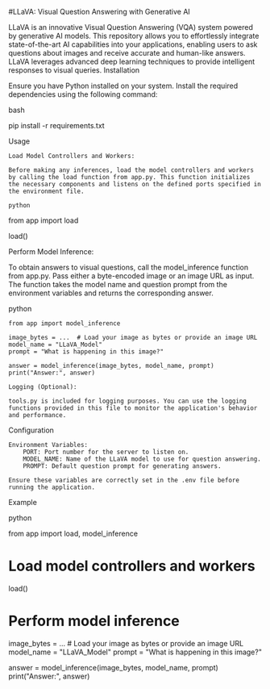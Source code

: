 #LLaVA: Visual Question Answering with Generative AI

LLaVA is an innovative Visual Question Answering (VQA) system powered by generative AI models. This repository allows you to effortlessly integrate state-of-the-art AI capabilities into your applications, enabling users to ask questions about images and receive accurate and human-like answers. LLaVA leverages advanced deep learning techniques to provide intelligent responses to visual queries.
Installation

Ensure you have Python installed on your system. Install the required dependencies using the following command:

bash

pip install -r requirements.txt

Usage

    Load Model Controllers and Workers:

    Before making any inferences, load the model controllers and workers by calling the load function from app.py. This function initializes the necessary components and listens on the defined ports specified in the environment file.

    python

from app import load

load()

Perform Model Inference:

To obtain answers to visual questions, call the model_inference function from app.py. Pass either a byte-encoded image or an image URL as input. The function takes the model name and question prompt from the environment variables and returns the corresponding answer.

python

    from app import model_inference

    image_bytes = ...  # Load your image as bytes or provide an image URL
    model_name = "LLaVA_Model"
    prompt = "What is happening in this image?"

    answer = model_inference(image_bytes, model_name, prompt)
    print("Answer:", answer)

    Logging (Optional):

    tools.py is included for logging purposes. You can use the logging functions provided in this file to monitor the application's behavior and performance.

Configuration

    Environment Variables:
        PORT: Port number for the server to listen on.
        MODEL_NAME: Name of the LLaVA model to use for question answering.
        PROMPT: Default question prompt for generating answers.

    Ensure these variables are correctly set in the .env file before running the application.

Example

python

from app import load, model_inference

# Load model controllers and workers
load()

# Perform model inference
image_bytes = ...  # Load your image as bytes or provide an image URL
model_name = "LLaVA_Model"
prompt = "What is happening in this image?"

answer = model_inference(image_bytes, model_name, prompt)
print("Answer:", answer)
